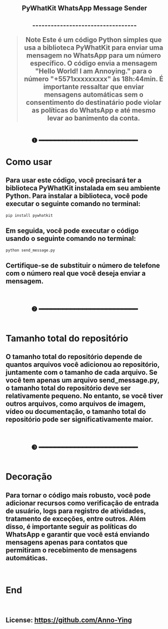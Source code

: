 <h2 align="center"> PyWhatKit WhatsApp Message Sender <br>
<h2 align="center"> ---------------------------------- <br>

> Note 
> Este é um código Python simples que usa a biblioteca PyWhatKit para enviar uma mensagem no WhatsApp para um número específico. O código envia a mensagem "Hello World! I am Annoying." para o número "+5571xxxxxxxxx" às 18h:44min. É importante ressaltar que enviar mensagens automáticas sem o consentimento do destinatário pode violar as políticas do WhatsApp e até mesmo levar ao banimento da conta.

<br>❶ ━━━━━━━━━━━━━━━━━━━━━━━━━<br>

# Como usar
## Para usar este código, você precisará ter a biblioteca PyWhatKit instalada em seu ambiente Python. Para instalar a biblioteca, você pode executar o seguinte comando no terminal:


```
pip install pywhatkit
```

## Em seguida, você pode executar o código usando o seguinte comando no terminal:

``` 
python send_message.py
```

## Certifique-se de substituir o número de telefone com o número real que você deseja enviar a mensagem.

<br>

<h2 align="center"> ❷ ━━━━━━━━━━━━━━━━━━━━━━━━━<br> <br>

# Tamanho total do repositório
## O tamanho total do repositório depende de quantos arquivos você adicionou ao repositório, juntamente com o tamanho de cada arquivo. Se você tem apenas um arquivo send_message.py, o tamanho total do repositório deve ser relativamente pequeno. No entanto, se você tiver outros arquivos, como arquivos de imagem, vídeo ou documentação, o tamanho total do repositório pode ser significativamente maior.

<br>
<h2 align="center"> ❸ ━━━━━━━━━━━━━━━━━━━━━━━━━<br> <br>

# Decoração
## Para tornar o código mais robusto, você pode adicionar recursos como verificação de entrada de usuário, logs para registro de atividades, tratamento de exceções, entre outros. Além disso, é importante seguir as políticas do WhatsApp e garantir que você está enviando mensagens apenas para contatos que permitiram o recebimento de mensagens automáticas.

<br>

# End

<br>

## License: **https://github.com/Anno-Ying**